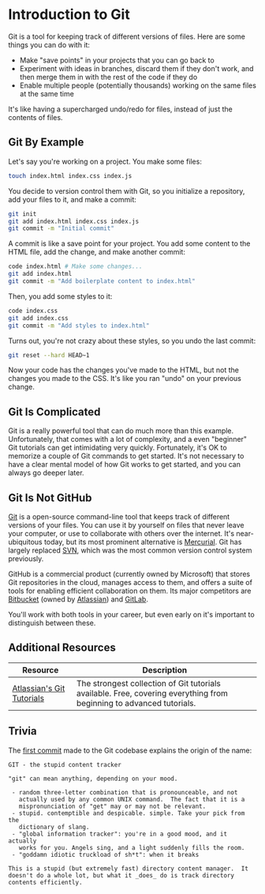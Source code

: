 # Introduction to Git

Git is a tool for keeping track of different versions of files. Here are some things you can do with it:

* Make "save points" in your projects that you can go back to
* Experiment with ideas in branches, discard them if they don't work, and then merge them in with the rest of the code if they do
* Enable multiple people (potentially thousands) working on the same files at the same time

It's like having a supercharged undo/redo for files, instead of just the contents of files.

## Git By Example

Let's say you're working on a project. You make some files:

```bash
touch index.html index.css index.js
```

You decide to version control them with Git, so you initialize a repository, add your files to it, and make a commit:

```bash
git init
git add index.html index.css index.js
git commit -m "Initial commit"
```

A commit is like a save point for your project. You add some content to the HTML file, add the change, and make another commit:

```bash
code index.html # Make some changes...
git add index.html
git commit -m "Add boilerplate content to index.html"
```

Then, you add some styles to it:

```bash
code index.css
git add index.css
git commit -m "Add styles to index.html"
```

Turns out, you're not crazy about these styles, so you undo the last commit:

```bash
git reset --hard HEAD~1
```

Now your code has the changes you've made to the HTML, but not the changes you made to the CSS. It's like you ran "undo" on your previous change.

## Git Is Complicated

Git is a really powerful tool that can do much more than this example. Unfortunately, that comes with a lot of complexity, and a even "beginner" Git tutorials can get intimidating very quickly. Fortunately, it's OK to memorize a couple of Git commands to get started. It's not necessary to have a clear mental model of how Git works to get started, and you can always go deeper later.

## Git Is Not GitHub

[Git](https://git-scm.com/) is a open-source command-line tool that keeps track of different versions of your files. You can use it by yourself on files that never leave your computer, or use to collaborate with others over the internet. It's near-ubiquitous today, but its most prominent alternative is [Mercurial](https://www.mercurial-scm.org/). Git has largely replaced [SVN](https://subversion.apache.org/), which was the most common version control system previously.

GitHub is a commercial product (currently owned by Microsoft) that stores Git repositories in the cloud, manages access to them, and offers a suite of tools for enabling efficient collaboration on them. Its major competitors are [Bitbucket](https://bitbucket.org/) (owned by [Atlassian](https://www.atlassian.com/)) and [GitLab](https://about.gitlab.com/).

You'll work with both tools in your career, but even early on it's important to distinguish between these.

## Additional Resources

| Resource | Description |
| --- | --- |
| [Atlassian's Git Tutorials](https://www.atlassian.com/git/tutorials) | The strongest collection of Git tutorials available. Free, covering everything from beginning to advanced tutorials. |

## Trivia

The [first commit](https://github.com/git/git/commit/e83c5163316f89bfbde7d9ab23ca2e25604af290) made to the Git codebase explains the origin of the name:

```
GIT - the stupid content tracker

"git" can mean anything, depending on your mood.

 - random three-letter combination that is pronounceable, and not 
   actually used by any common UNIX command.  The fact that it is a
   mispronunciation of "get" may or may not be relevant.
 - stupid. contemptible and despicable. simple. Take your pick from the 
   dictionary of slang.
 - "global information tracker": you're in a good mood, and it actually
   works for you. Angels sing, and a light suddenly fills the room. 
 - "goddamn idiotic truckload of sh*t": when it breaks

This is a stupid (but extremely fast) directory content manager.  It  
doesn't do a whole lot, but what it _does_ do is track directory
contents efficiently.
```
